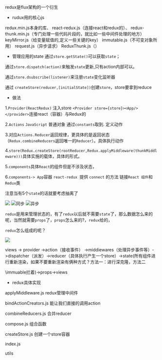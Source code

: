 redux是flux架构的一个衍生
- rudux用的核心js  

redux.min.js本身的库、
react-redux.js（连接react和redux的）、
redux-thunk.min.js（专门处理一些代码片段的，就比如一些中间件处理的地方）
keyMirror.js（给变量赋值的,定义一些关键的key）
immutable.js（不可变对象所用）
request.js（异步请求）
ReduxThunk.js（）

- 管理应用的state
通过`store.getState()`可以获取`state`；

通过`store.dispatch(action)`来触发`state`更新,只有action内部可以。

通过`store.dsubscribe(listener)`来注册`state`变化监听器

通过 `createStore(reducer,[initialState])`创建`store`，store要拿到reduce

- 做法

1.`Provider(ReactRedux)` 注入store `<Provider store={store}><App/></provider>`连接react（容器）与Redux的

2.`Actions` `JavaScript` 普通对象 通过`constants`取到. 定义动作

3.对应`Actions.Reducer`返回规律，更具体的是返回状态（`Redux.combineReducers`返回唯一的`Reducer`）。具体执行动作

4.`store(Redux.createStore(rootReducer,Redux.applyMiddleware(thunkMiddleware)))`具体实施的载体，具体的形式。

5.`components`具体`React`的组件但是不涉及状态，

6.`components-> App`容器 `react-redux `提供 `connect` 的方法 链接`React 组件`和`Redux`类

注意当有5个`state`的话就要考虑抽离了

![](redux原理1.png)
![同步](redux原理2.png)
![异步](redux原理2.png)


`redux`是用来管理状态的，有了`redux`以后就不需要`state`了，那么数据怎么来的呢，当然就需要`props`了，`props`怎么来的?，`redux`给的，

`redux`怎么组成的呢？

![](redux组件.png)

views -> provider ->action（接收事件） ->middiewares（处理异步事件等）->dispatcher（派发）->reducer（具体执行产生一个store）->state(所有组件进行重新渲染，如果不要重新渲染有俩种方式？方法一：进行深克隆，方法二






\immuable拦着)->props->views



- redux具体实现

applyMiddleware.js     redux管理中间件

bindActionCreators.js   能让我们直接的调用action

combineReducers.js     合并reducer

compose.js              组合函数 

createStore.js           创建一个store容器

index.js                

utils